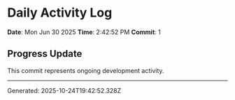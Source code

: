 # Daily Activity Log

**Date**: Mon Jun 30 2025
**Time**: 2:42:52 PM
**Commit**: 1

## Progress Update

This commit represents ongoing development activity.

---
Generated: 2025-10-24T19:42:52.328Z
